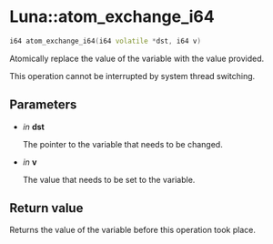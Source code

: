 # Luna::atom_exchange_i64

```c++
i64 atom_exchange_i64(i64 volatile *dst, i64 v)
```

Atomically replace the value of the variable with the value provided. 

This operation cannot be interrupted by system thread switching. 

## Parameters
* *in* **dst**

    The pointer to the variable that needs to be changed. 

* *in* **v**

    The value that needs to be set to the variable. 

## Return value
Returns the value of the variable before this operation took place. 

